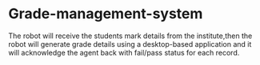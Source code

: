 # Grade-management-system
The robot will receive the students mark details from the institute,then the robot will generate
grade details using a desktop-based application and it will acknowledge the agent back with
fail/pass status for each record.
